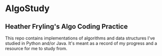 # AlgoStudy
## Heather Fryling's Algo Coding Practice

This repo contains implementations of algorithms and data structures I've studied in Python and/or Java. It's meant as a record of my progress and a resource for me to study from.